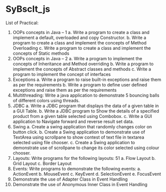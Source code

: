 # SyBscIt_js
List of Practical: 
1. OOPs concepts in Java – 1 
a. Write a program to create a class and implement a default, overloaded and copy
Constructor.
b. Write a program to create a class and implement the concepts of Method 
Overloading 
c. Write a program to create a class and implement the concepts of Static methods 
2. OOPs concepts in Java – 2
a. Write a program to implement the concepts of Inheritance and Method overriding 
b. Write a program to implement the concepts of Abstract classes and methods 
c. Write a program to implement the concept of interfaces 
3. Exceptions
a. Write a program to raise built-in exceptions and raise them as per the requirements 
b. Write a program to define user defined exceptions and raise them as per the 
requirements 
4. Multithreading: Write a java application to demonstrate 5 bouncing balls of 
different colors using threads. 
5. JDBC
a. Write a JDBC program that displays the data of a given table in a GUI Table. 
b. Write a JDBC program to Show the details of a specified product from a given 
table selected using Combobox. 
c. Write a GUI application to Navigate forward and reverse result set data. 
6. Swing
a. Create a swing application that randomly changes color on button click.
b. Create a Swing application to demonstrate use of TextArea using scrollpane to 
show contest of text file in textarea selected using file chooser.
c. Create a Swing application to demonstrate use of scrollpane to change its color 
selected using colour chooser.
7. Layouts: Write programs for the following layouts:
51
a. Flow Layout
b. Grid Layout
c. Border Layout
8. Events: Write programs to demonstrate the following events:
a. ActionEvent
b. MouseEvent
c. KeyEvent
d. SelectionEvent
e. FocusEvent
9. Demonstrate the use of Adapter Class in Event Handling
10. Demonstrate the use of Anonymous Inner Class in Event Handling
